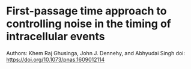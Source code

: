 # First-passage time approach to controlling noise in the timing of intracellular events
Authors: Khem Raj Ghusinga, John J. Dennehy, and Abhyudai Singh
doi: https://doi.org/10.1073/pnas.1609012114
